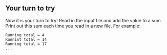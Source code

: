 ## Your turn to try

Now it is your turn to try! Read in the input file and add the value to a sum. 
Print out this sum each time you read in a new file. For example:

```
Running total = 4
Runnint total = 14
Running total = 17
...
```
